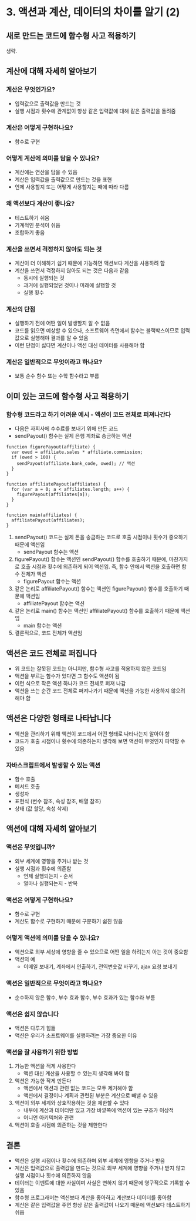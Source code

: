 # 3. 액션과 계산, 데이터의 차이를 알기 (2)

## 새로 만드는 코드에 함수형 사고 적용하기

생략.

## 계산에 대해 자세히 알아보기

### 계산은 무엇인가요?

- 입력값으로 출력값을 만드는 것
- 실행 시점과 횟수에 관계없이 항상 같은 입력값에 대해 같은 출력값을 돌려줌

### 계산은 어떻게 구현하나요?

- 함수로 구현

### 어떻게 계산에 의미를 담을 수 있나요?

- 계산에는 연산을 담을 수 있음
- 계산은 입력값을 출력값으로 만드는 것을 표현
- 언제 사용할지 또는 어떻게 사용할지는 때에 따라 다름

### 왜 액션보다 계산이 좋나요?

- 테스트하기 쉬움
- 기계적인 분석이 쉬움
- 조합하기 좋음

### 계산을 쓰면서 걱정하지 않아도 되는 것

- 계산이 더 이해하기 쉽기 때문에 가능하면 액션보다 계산을 사용하려 함
- 계산을 쓰면서 걱정하지 않아도 되는 것은 다음과 같음
  - 동시에 실행되는 것
  - 과거에 실행되었던 것이나 미래에 실행할 것
  - 실행 횟수

### 계산의 단점

- 실행하기 전에 어떤 일이 발생할지 알 수 없음
- 코드를 읽으면 예상할 수 있으나, 소프트웨어 측면에서 함수는 블랙박스이므로 입력값으로 실행해야 결과를 알 수 있음
- 이런 단점이 싫다면 계산이나 액션 대신 데이터를 사용해야 함

### 계산은 일반적으로 무엇이라고 하나요?

- 보통 순수 함수 또는 수학 함수라고 부름

## 이미 있는 코드에 함수형 사고 적용하기

### 함수형 코드라고 하기 어려운 예시 - 액션이 코드 전체로 퍼져나간다

- 다음은 자회사에 수수료를 보내기 위해 만든 코드
- sendPayout() 함수는 실제 은행 계좌로 송금하는 액션

```tsx
function figurePayout(affiliate) {
  var owed = affiliate.sales * affiliate.commission;
  if (owed > 100) {
    sendPayout(affiliate.bank_code, owed); // 액션
  }
}

function affiliatePayout(affiliates) {
  for (var a = 0; a < affiliates.length; a++) {
    figurePayout(affiliates[a]);
  }
}

function main(affiliates) {
  affiliatePayout(affiliates);
}
```

1. sendPayout() 코드는 실제 돈을 송금하는 코드로 호출 시점이나 횟수가 중요하기 때문에 액션임
   - sendPayout 함수는 액션
2. figurePayout() 함수는 액션인 sendPayout() 함수를 호출하기 때문에, 마찬가지로 호출 시점과 횟수에 의존하게 되어 액션임. 즉, 함수 안에서 액션을 호출하면 함수 전체가 액션
   - figurePayout 함수는 액션
3. 같은 논리로 affiliatePayout() 함수는 액션인 figurePayout() 함수를 호출하기 때문에 액션임
   - affiliatePayout 함수는 액션
4. 같은 논리로 main() 함수는 액션인 affiliatePayout() 함수를 호출하기 때문에 액션임
   - main 함수는 액션
5. 결론적으로, 코드 전체가 액션임

## 액션은 코드 전체로 퍼집니다

- 위 코드는 잘못된 코드는 아니지만, 함수형 사고를 적용하지 않은 코드임
- 액션을 부르는 함수가 있다면 그 함수도 액션이 됨
- 이런 식으로 작은 액션 하나가 코드 전체로 퍼져 나감
- 액션을 쓰는 순간 코드 전체로 퍼져나가기 때문에 액션을 가능한 사용하지 않으려 해야 함

## 액션은 다양한 형태로 나타납니다

- 액션을 관리하기 위해 액션이 코드에서 어떤 형태로 나타나는지 알아야 함
- 코드가 호출 시점이나 횟수에 의존하는지 생각해 보면 액션이 무엇인지 파악할 수 있음

### 자바스크립트에서 발생할 수 있는 액션

- 함수 호출
- 메서드 호출
- 생성자
- 표현식 (변수 참조, 속성 참조, 배열 참조)
- 상태 (값 할당, 속성 삭제)

## 액션에 대해 자세히 알아보기

### 액션은 무엇입니까?

- 외부 세계에 영향을 주거나 받는 것
- 실행 시점과 횟수에 의존함
  - 언제 실행되는지 - 순서
  - 얼마나 실행되는지 - 반복

### 액션은 어떻게 구현하나요?

- 함수로 구현
- 계산도 함수로 구현하기 때문에 구분하기 쉽진 않음

### 어떻게 액션에 의미를 담을 수 있나요?

- 액션으로 외부 세상에 영향을 줄 수 있으므로 어떤 일을 하려는지 아는 것이 중요함
- 액션의 예
  - 이메일 보내기, 계좌에서 인출하기, 전역변숫값 바꾸기, ajax 요청 보내기

### 액션은 일반적으로 무엇이라고 하나요?

- 순수하지 않은 함수, 부수 효과 함수, 부수 효과가 있는 함수라 부름

### 액션은 쉽지 않습니다

- 액션은 다루기 힘듦
- 액션은 우리가 소프트웨어를 실행하려는 가장 중요한 이유

### 액션을 잘 사용하기 위한 방법

1. 가능한 액션을 적게 사용한다
   - 액션 대신 계산을 사용할 수 있는지 생각해 봐야 함
2. 액션은 가능한 작게 만든다
   - 액션에서 액션과 관련 없는 코드는 모두 제거해야 함
   - 액션에서 결정이나 계획과 관련된 부분은 계산으로 빼낼 수 있음
3. 액션이 외부 세계와 상호작용하는 것을 제한할 수 있다
   - 내부에 계산과 데이터만 있고 가장 바깥쪽에 액션이 있는 구조가 이상적
   - 어니언 아키텍처와 관련
4. 액션이 호출 시점에 의존하는 것을 제한한다

## 결론

- 액션은 실행 시점이나 횟수에 의존하며 외부 세계에 영향을 주거나 받음
- 계산은 입력값으로 출력값을 만드는 것으로 외부 세계에 영향을 주거나 받지 않고 실행 시점이나 횟수에 의존하지 않음
- 데이터는 이벤트에 대한 사실이며 사실은 변하지 않기 때문에 영구적으로 기록할 수 있음
- 함수형 프로그래머는 액션보다 계산을 좋아하고 계산보다 데이터를 좋아함
- 계산은 같은 입력값을 주면 항상 같은 출력값이 나오기 때문에 액션보다 테스트하기 쉬움
